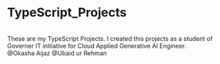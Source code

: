 # TypeScript_Projects
<br>
These are my TypeScript Projects. I created this projects as a student of Governer IT initiative for Cloud Applied Generative AI Engineer.
<br>
@Okasha Aijaz  @Ubaid ur Rehman
